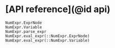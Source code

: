 # [API reference](@id api)

```@docs
NumExpr.ExprNode
NumExpr.Variable
NumExpr.parse_expr
NumExpr.eval_expr(::NumExpr.ExprNode)
NumExpr.eval_expr(::NumExpr.Variable)
```